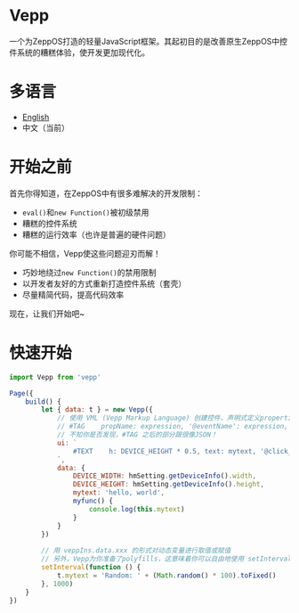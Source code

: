 # Vepp
一个为ZeppOS打造的轻量JavaScript框架。其起初目的是改善原生ZeppOS中控件系统的糟糕体验，使开发更加现代化。

# 多语言
- [English](https://github.com/jwhgzs/vepp/blob/master/README.md)
- 中文（当前）

# 开始之前
首先你得知道，在ZeppOS中有很多难解决的开发限制：

- `eval()`和`new Function()`被初级禁用
- 糟糕的控件系统
- 糟糕的运行效率（也许是普遍的硬件问题）

你可能不相信，Vepp使这些问题迎刃而解！

- 巧妙地绕过`new Function()`的禁用限制
- 以开发者友好的方式重新打造控件系统（套壳）
- 尽量精简代码，提高代码效率

现在，让我们开始吧~

# 快速开始
```javascript
import Vepp from 'vepp'

Page({
    build() {
        let { data: t } = new Vepp({
            // 使用 VML (Vepp Markup Language) 创建控件、声明式定义properties和events，形式如下：
            // #TAG    propName: expression, '@eventName': expression, ...
            // 不知你是否发现，#TAG 之后的部分跟很像JSON！
            ui: `
                #TEXT    h: DEVICE_HEIGHT * 0.5, text: mytext, '@click_up': myfunc
            `,
            data: {
                DEVICE_WIDTH: hmSetting.getDeviceInfo().width,
                DEVICE_HEIGHT: hmSetting.getDeviceInfo().height,
                mytext: 'hello, world',
                myfunc() {
                    console.log(this.mytext)
                }
            }
        })
        
        // 用 veppIns.data.xxx 的形式对动态变量进行取值或赋值
        // 另外，Vepp为你准备了polyfills，这意味着你可以自由地使用 setInterval() 等等！
        setInterval(function () {
            t.mytext = 'Random: ' + (Math.random() * 100).toFixed()
        }, 1000)
    }
})
```
